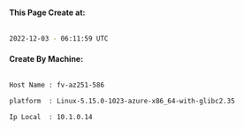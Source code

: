 
   
#### This Page Create at:

```bash

2022-12-03 - 06:11:59 UTC

```

#### Create By Machine:

```bash

Host Name : fv-az251-586

platform  : Linux-5.15.0-1023-azure-x86_64-with-glibc2.35

Ip Local  : 10.1.0.14

```

